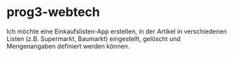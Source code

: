 # prog3-webtech

Ich möchte eine Einkaufslisten-App erstellen, in der Artikel in verschiedenen Listen (z.B. Supermarkt, Baumarkt) eingestellt, gelöscht und Mengenangaben definiert werden können.
